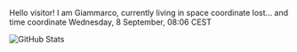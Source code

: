 Hello visitor! I am Giammarco, currently living in space coordinate lost... and time coordinate Wednesday, 8 September, 08:06 CEST

![GitHub Stats](https://github-readme-stats.vercel.app/api?username=grcasanova)
